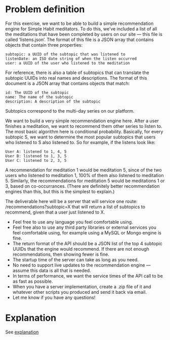 # Problem definition

For this exercise, we want to be able to build a simple recommendation engine for
Simple Habit meditators. To do this, we’ve included a list of all the meditations
that have been completed by users on our site — this file is called ‘listens.json’.
The format of this file is a JSON array that contains objects that contain three properties:

    subtopic: a UUID of the subtopic that was listened to
    listenDate: an ISO date string of when the listen occurred
    user: a UUID of the user who listened to the meditation

For reference, there is also a table of subtopics that can translate the subtopic
UUIDs into real names and descriptions. The format of this document is a JSON array
that contains objects that match:

    id: The UUID of the subtopic
    name: The name of the subtopic
    description: A description of the subtopic

Subtopics correspond to the multi-day series on our platform.

We want to build a very simple recommendation engine here. After a user finishes a
meditation, we want to recommend them other series to listen to. The most basic algorithm
here is conditional probability. Basically, for every subtopic S, we want to determine
the most popular subtopics that users who listened to S also listened to. So for example,
if the listens look like:

    User A: listened to 1, 4, 5
    User B: listened to 1, 3, 5
    User C: listened to 2, 3, 5

A recommendation for meditation 1 would be meditation 5, since of the two users who
listened to meditation 1, 100% of them also listened to meditation 5. Similarly, the
recommendations for meditation 5 would be meditations 1 or 3, based on co-occurrances.
(There are definitely better recommendation engines than this, but this is the simplest
to explain.)

The deliverable here will be a server that will service one route:
/recommendations?subtopic=X that will return a list of subtopics to recommend,
given that a user just listened to X.

- Feel free to use any language you feel comfortable using.
- Feel free also to use any third party libraries or external services you feel
    comfortable using, for example using a MySQL or Mongo engine is fine.
- The return format of the API should be a JSON list of the top 4 subtopic UUIDs
    that the engine would recommend. If there are not enough recommendations,
    then showing fewer is fine.
- The startup time of the server can take as long as you need.
- No need to support live updates to the recommendation engine — assume this data
    is all that is needed.
- In terms of performance, we want the service times of the API call to be as fast as possible.
- When you have a server implementation, create a .zip file of it and whatever
    other scripts you produced and send it back via email.
- Let me know if you have any questions!

# Explanation
See [explanation](EXPLANATION.md)